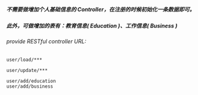 ##### 不需要做增加个人基础信息的 Controller，在注册的时候初始化一条数据即可。
##### 此外，可做增加的表有：教育信息( Education )、工作信息( Business )

###### provide RESTful controller URL:

    user/load/***

    user/update/***

    user/add/education
    user/add/business 
    
